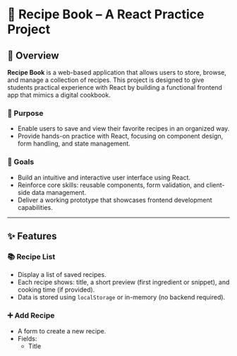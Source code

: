 # 🧾 Recipe Book – A React Practice Project

## 📖 Overview

**Recipe Book** is a web-based application that allows users to store, browse, and manage a collection of recipes. This project is designed to give students practical experience with React by building a functional frontend app that mimics a digital cookbook.

### 🎯 Purpose

- Enable users to save and view their favorite recipes in an organized way.
- Provide hands-on practice with React, focusing on component design, form handling, and state management.

### 🥅 Goals

- Build an intuitive and interactive user interface using React.
- Reinforce core skills: reusable components, form validation, and client-side data management.
- Deliver a working prototype that showcases frontend development capabilities.

---

## ✨ Features

### 📚 Recipe List
- Display a list of saved recipes.
- Each recipe shows: title, a short preview (first ingredient or snippet), and cooking time (if provided).
- Data is stored using `localStorage` or in-memory (no backend required).

### ➕ Add Recipe
- A form to create a new recipe.
- Fields:
  - Title

